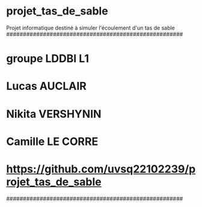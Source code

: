 # projet_tas_de_sable
Projet informatique destiné à simuler l'écoulement d'un tas de sable
#####################################################
# groupe LDDBI L1
# Lucas AUCLAIR
# Nikita VERSHYNIN
# Camille LE CORRE
# https://github.com/uvsq22102239/projet_tas_de_sable
#####################################################